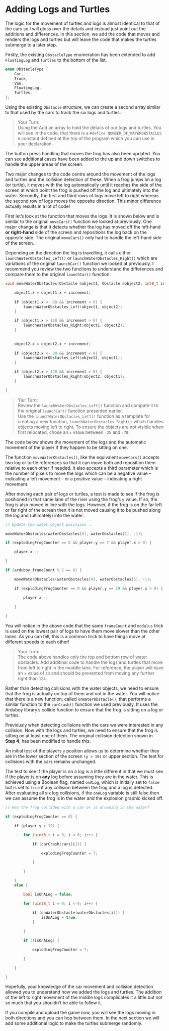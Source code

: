 # Adding Logs and Turtles

The logic for the movement of turtles and logs is almost identical to that of the cars so I will gloss over the details and instead just point out the additions and differences.  In this section, we add the code that moves and renders the logs and turtles but will leave the code that makes the turtles submerge to a later step.

Firstly, the existing `ObstacleType` enumeration has been extended to add `FloatingLog` and `Turtles` to the bottom of the list.

```cpp
enum ObstacleType {
    Car,
    Truck,
    Van,
    FloatingLog,
    Turtles,
};
``` 

Using the existing `Obstacle` structure, we can create a second array similar to that used by the cars to track the six logs and turtles.  

> Your Turn: <br/>
> Using the Add an array to hold the details of our logs and turtles.  You will see in the code, that there is a `#define NUMBER_OF_WATEROBSTACLES 6` constant defined at the top of the program which you can use in your declaration.

The button press handling that moves the frog has also been updated.  You can see additional cases have been added to the up and down switches to handle the upper areas of the screen.

Two major changes to the code centre around the movement of the logs and turtles and the collision detection of these.  When a frog jumps on a log (or turtle), it moves with the log automatically until it reaches the side of the screen at which point the frog is pushed off the log and ultimately into the water.  Secondly, the first and third rows of logs move left to right whereas the second row of logs moves the opposite direction.  This minor difference actually results in a lot of code!

First let’s look at the function that moves the logs.  It is shown below and is similar to the original `moveCars()` function we looked at previously.  One major change is that it detects whether the log has moved off the left-hand **or right-hand** side of the screen and repositions the log back on the opposite side.  The original `moveCars()` only had to handle the left-hand side of the screen.

Depending on the direction the log is travelling, it calls either `launchWaterObstacles_Left()` or `launchWaterObstacles_Right()` which are variations of the original `launchCar()` function we looked at previously.  I recommend you review the two functions to understand the differences and compare them to the original `launchCar()` function.

```cpp
void moveWaterObstacles(Obstacle &object1, Obstacle &object2, int8_t increment) {

    object1.x = object1.x + increment;
    
    if (object1.x <- 20 && increment < 0) { 
        launchWaterObstacles_Left(object1, object2); 
    }

    if (object1.x > 128 && increment > 0) {
        launchWaterObstacles_Right(object1, object2); 
    }
    

    object2.x = object2.x + increment;
    
    if (object2.x <- 20 && increment < 0) { 
        launchWaterObstacles_Left(object2, object1); 
    }

    if (object2.x > 128 && increment > 0) {
        launchWaterObstacles_Right(object2, object1); 
    }

}
```

> Yiur Turn: <br/>
> Review the `launchWaterObstacles_Left()` function and compate it to the original `launchCar()` function presented earlier.<br/>
> Use the `launchWaterObstacles_Left()` function as a template for creating a new function, `launchWaterObstacles_Right()` which handles objects moving left to right. To ensure the objects are not visible when first relocated, chose an `x` value between `-25` and `-70`.


The code below shows the movement of the logs and the automatic movement of the player if they happen to be sitting on one.  

The function `moveWaterObstacles()`, like the equivalent `moveCars()` accepts two log or turtle references so that it can move both and reposition them relative to each other if needed.  It also accepts a third parameter which is the number of pixels to move the logs which can be a negative value – indicating a left movement – or a positive value – indicating a right movement.

After moving each pair of logs or turtles, a test is made to see if the frog is positioned in that same lane of the river using the frog’s `y` value.  If so, the frog is also moved in line with the logs.  However, if the frog is on the far left or far right of the screen then it is not moved causing it to be pushed along the log and (ultimately) into the water.

```cpp
// Update the water object positions ..

moveWaterObstacles(waterObstacles[0], waterObstacles[1], -1);

if (explodingFrogCounter == 0 && player.y == 7 && player.x > 0) {

    player.x--;

}

if (arduboy.frameCount % 2 == 0) {

    moveWaterObstacles(waterObstacles[4], waterObstacles[5], -1);

    if (explodingFrogCounter == 0 && player.y == 19 && player.x > 0) {

        player.x--;
        
    }

}
```

You will notice in the above code that the same `frameCount` and `modulus` trick is used on the lowest pair of logs to have them move slower than the other lanes.  As you can tell, this is a common trick to have things move at different speeds to each other!

> Your Turn: <br/>
> The code above handles only the top and bottom row of water obstacles.  Add additinal code to handle the logs and turtles that move from left to right in the moddle lane.  For reference, the player will have an `x` value of `13` and should be prevented from moving any further right than `124`.


Rather than detecting collisions with the water objects, we need to ensure that the frog is actually on top of them and not in the water.  You will notice that there is a new function, called `onWaterObstacle()`, that performs a similar function to the `carCrash()` function we used previously.  It uses the Arduboy library’s collide function to ensure that the frog is sitting on a log or turtles.

Previously when detecting collisions with the cars we were interested in any collision.  Now with the logs and turtles, we need to ensure that the frog is sitting on at least one of them.  The original collision detection shown in **Step 4**, has been modified to handle this.

An initial test of the players `y` position allows us to determine whether they are in the lower section of the screen `(y > 19)` or upper section.  The test for collisions with the cars remains unchanged.

The test to see if the player is on a log is a little different in that we must see if the player is on **any** log before assuming they are in the water.  This is achieved using a Boolean flag, named `onALog`, which is initially set to `false` but is set to `true` if any collision between the frog and a log is detected.  After evaluating all six log collisions, if the `onALog` variable is still false then we can assume the frog is in the water and the explosion graphic kicked off.

```cpp 
// Has the frog collided with a car or is drowning in the water?

if (explodingFrogCounter == 0) {

    if (player.y > 19) {

        for (uint8_t i = 0; i < 6; i++) {

            if (carCrash(cars[i])) {

                explodingFrogCounter = 7;

            }

        }

    }
    else {

        bool isOnALog = false;

        for (uint8_t i = 0; i < 6; i++) {

            if (onWaterObstacle(waterObstacles[i])) {
                isOnALog = true;
            }
        
        }

        if (!isOnALog) {

            explodingFrogCounter = 7;

        }

    }

}
```

Hopefully, your knowledge of the car movement and collision detection allowed you to understand how we added the logs and turtles.  The addition of the left to right movement of the middle logs complicates it a little but not so much that you shouldn’t be able to follow it.

If you compile and upload the game now, you will see the logs moving in both directions and you can hop between them.  In the next section we will add some additional logic to make the turtles submerge randomly.
